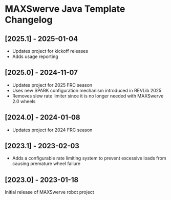 # MAXSwerve Java Template Changelog

## [2025.1] - 2025-01-04

- Updates project for kickoff releases
- Adds usage reporting

## [2025.0] - 2024-11-07

- Updates project for 2025 FRC season
- Uses new SPARK configuration mechanism introduced in REVLib 2025
- Removes slew rate limiter since it is no longer needed with MAXSwerve 2.0 wheels

## [2024.0] - 2024-01-08

- Updates project for 2024 FRC season

## [2023.1] - 2023-02-03

- Adds a configurable rate limiting system to prevent excessive loads from causing premature wheel failure

## [2023.0] - 2023-01-18

Initial release of MAXSwerve robot project
